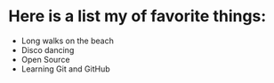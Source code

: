 # Here is a list my of favorite things:
- Long walks on the beach
- Disco dancing
- Open Source
- Learning Git and GitHub
